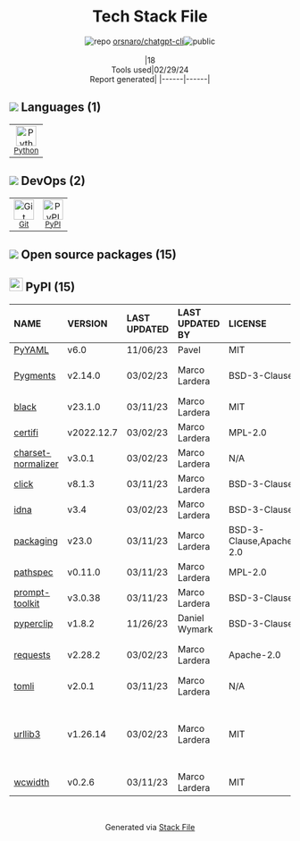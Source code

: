<!--
&lt;--- Readme.md Snippet without images Start ---&gt;
## Tech Stack
orsnaro/chatgpt-cli is built on the following main stack:

- [Python](https://www.python.org) – Languages

Full tech stack [here](/techstack.md)

&lt;--- Readme.md Snippet without images End ---&gt;

&lt;--- Readme.md Snippet with images Start ---&gt;
## Tech Stack
orsnaro/chatgpt-cli is built on the following main stack:

- <img width='25' height='25' src='https://img.stackshare.io/service/993/pUBY5pVj.png' alt='Python'/> [Python](https://www.python.org) – Languages

Full tech stack [here](/techstack.md)

&lt;--- Readme.md Snippet with images End ---&gt;
-->
<div align="center">

# Tech Stack File
![](https://img.stackshare.io/repo.svg "repo") [orsnaro/chatgpt-cli](https://github.com/orsnaro/chatgpt-cli)![](https://img.stackshare.io/public_badge.svg "public")
<br/><br/>
|18<br/>Tools used|02/29/24 <br/>Report generated|
|------|------|
</div>

## <img src='https://img.stackshare.io/languages.svg'/> Languages (1)
<table><tr>
  <td align='center'>
  <img width='36' height='36' src='https://img.stackshare.io/service/993/pUBY5pVj.png' alt='Python'>
  <br>
  <sub><a href="https://www.python.org">Python</a></sub>
  <br>
  <sub></sub>
</td>

</tr>
</table>

## <img src='https://img.stackshare.io/devops.svg'/> DevOps (2)
<table><tr>
  <td align='center'>
  <img width='36' height='36' src='https://img.stackshare.io/service/1046/git.png' alt='Git'>
  <br>
  <sub><a href="http://git-scm.com/">Git</a></sub>
  <br>
  <sub></sub>
</td>

<td align='center'>
  <img width='36' height='36' src='https://img.stackshare.io/service/12572/-RIWgodF_400x400.jpg' alt='PyPI'>
  <br>
  <sub><a href="https://pypi.org/">PyPI</a></sub>
  <br>
  <sub></sub>
</td>

</tr>
</table>


## <img src='https://img.stackshare.io/group.svg' /> Open source packages (15)</h2>

## <img width='24' height='24' src='https://img.stackshare.io/service/12572/-RIWgodF_400x400.jpg'/> PyPI (15)

|NAME|VERSION|LAST UPDATED|LAST UPDATED BY|LICENSE|VULNERABILITIES|
|:------|:------|:------|:------|:------|:------|
|[PyYAML](https://pypi.org/project/PyYAML)|v6.0|11/06/23|Pavel |MIT|N/A|
|[Pygments](https://pypi.org/project/Pygments)|v2.14.0|03/02/23|Marco Lardera |BSD-3-Clause|[CVE-2022-40896](https://github.com/advisories/GHSA-mrwq-x4v8-fh7p) (Moderate)|
|[black](https://pypi.org/project/black)|v23.1.0|03/11/23|Marco Lardera |MIT|N/A|
|[certifi](https://pypi.org/project/certifi)|v2022.12.7|03/02/23|Marco Lardera |MPL-2.0|[CVE-2023-37920](https://github.com/advisories/GHSA-xqr8-7jwr-rhp7) (High)|
|[charset-normalizer](https://pypi.org/project/charset-normalizer)|v3.0.1|03/02/23|Marco Lardera |N/A|N/A|
|[click](https://pypi.org/project/click)|v8.1.3|03/11/23|Marco Lardera |BSD-3-Clause|N/A|
|[idna](https://pypi.org/project/idna)|v3.4|03/02/23|Marco Lardera |BSD-3-Clause|N/A|
|[packaging](https://pypi.org/project/packaging)|v23.0|03/11/23|Marco Lardera |BSD-3-Clause,Apache-2.0|N/A|
|[pathspec](https://pypi.org/project/pathspec)|v0.11.0|03/11/23|Marco Lardera |MPL-2.0|N/A|
|[prompt-toolkit](https://pypi.org/project/prompt-toolkit)|v3.0.38|03/11/23|Marco Lardera |BSD-3-Clause|N/A|
|[pyperclip](https://pypi.org/project/pyperclip)|v1.8.2|11/26/23|Daniel Wymark |BSD-3-Clause|N/A|
|[requests](https://pypi.org/project/requests)|v2.28.2|03/02/23|Marco Lardera |Apache-2.0|[CVE-2023-32681](https://github.com/advisories/GHSA-j8r2-6x86-q33q) (Moderate)|
|[tomli](https://pypi.org/project/tomli)|v2.0.1|03/11/23|Marco Lardera |N/A|N/A|
|[urllib3](https://pypi.org/project/urllib3)|v1.26.14|03/02/23|Marco Lardera |MIT|[CVE-2023-45803](https://github.com/advisories/GHSA-g4mx-q9vg-27p4) (Moderate)<br/>[CVE-2023-43804](https://github.com/advisories/GHSA-v845-jxx5-vc9f) (Moderate)|
|[wcwidth](https://pypi.org/project/wcwidth)|v0.2.6|03/11/23|Marco Lardera |MIT|N/A|

<br/>
<div align='center'>

Generated via [Stack File](https://github.com/marketplace/stack-file)
